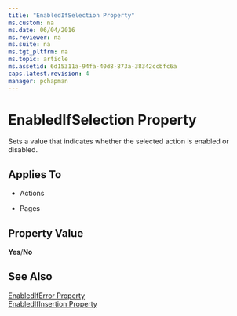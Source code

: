 ```yaml
---
title: "EnabledIfSelection Property"
ms.custom: na
ms.date: 06/04/2016
ms.reviewer: na
ms.suite: na
ms.tgt_pltfrm: na
ms.topic: article
ms.assetid: 6d15311a-94fa-40d8-873a-38342ccbfc6a
caps.latest.revision: 4
manager: pchapman
---
```

# EnabledIfSelection Property
Sets a value that indicates whether the selected action is enabled or disabled.  
  
## Applies To  
  
-   Actions  
  
-   Pages  
  
## Property Value  
 **Yes**\/**No**  
  
## See Also  
 [EnabledIfError Property](EnabledIfError-Property.md)   
 [EnabledIfInsertion Property](EnabledIfInsertion-Property.md)